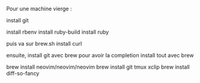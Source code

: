 
Pour une machine vierge :

install git

install rbenv
install ruby-build
install ruby

puis va sur brew.sh
install curl

ensuite, install git avec brew pour avoir la completion
install tout avec brew

brew install neovim/neovim/neovim
brew install git tmux xclip
brew install diff-so-fancy
